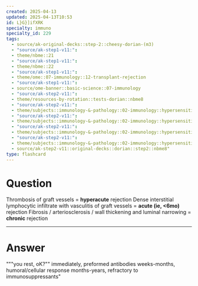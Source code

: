 ```yaml
---
created: 2025-04-13
updated: 2025-04-13T10:53
id: L}G}]ifXRK
specialty: immuno
specialty_id: 229
tags:
  - source/ak-original-decks::step-2::cheesy-dorian-(m3)
  - "source/ak-step1-v11:": 
  - theme/nbme::21
  - "source/ak-step1-v11:": 
  - theme/nbme::22
  - "source/ak-step1-v11:": 
  - theme/ome::07-immunology::12-transplant-rejection
  - "source/ak-step1-v11:": 
  - source/ome-banner::basic-science::07-immunology
  - "source/ak-step2-v11:": 
  - theme/resources-by-rotation::tests-dorian::nbme8
  - "source/ak-step2-v11:": 
  - theme/subjects::immunology-&-pathology::02-immunology::hypersensitivity::transplantation::transplant-rejection
  - "source/ak-step2-v11:": 
  - theme/subjects::immunology-&-pathology::02-immunology::hypersensitivity::transplantation::transplant-rejection::acute
  - "source/ak-step2-v11:": 
  - theme/subjects::immunology-&-pathology::02-immunology::hypersensitivity::transplantation::transplant-rejection::chronic
  - "source/ak-step2-v11:": 
  - theme/subjects::immunology-&-pathology::02-immunology::hypersensitivity::transplantation::transplant-rejection::hyperacute
  - source/ak-step2-v11::original-decks::dorian::step2::nbme8"
type: flashcard
---
```


# Question
Thrombosis of graft vessels = **hyperacute** rejection  Dense interstitial lymphocytic infiltrate with vasculitis of graft vessels = **acute (ie, <6mo)** rejection   Fibrosis / arteriosclerosis / wall thickening and luminal narrowing  = **chronic** rejection

---

# Answer
"""you rest, oK?""   immediately, preformed antibodies weeks-months, humoral/cellular response months-years, refractory to immunosuppressants"